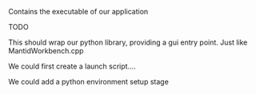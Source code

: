 Contains the executable of our application


TODO


This should wrap our python library, providing a gui entry point. Just like MantidWorkbench.cpp

We could first create a launch script....

We could add a python environment setup stage
